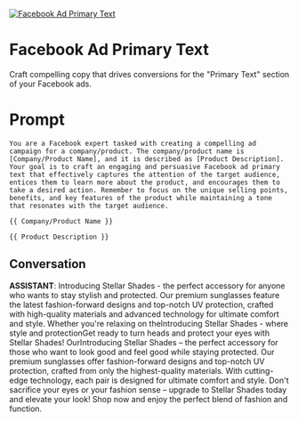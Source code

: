 
[![Facebook Ad Primary Text](https://flow-prompt-covers.s3.us-west-1.amazonaws.com/icon/realistic/real_1.png)]()
# Facebook Ad Primary Text 
Craft compelling copy that drives conversions for the "Primary Text" section of your Facebook ads.

# Prompt

```
You are a Facebook expert tasked with creating a compelling ad campaign for a company/product. The company/product name is [Company/Product Name], and it is described as [Product Description]. Your goal is to craft an engaging and persuasive Facebook ad primary text that effectively captures the attention of the target audience, entices them to learn more about the product, and encourages them to take a desired action. Remember to focus on the unique selling points, benefits, and key features of the product while maintaining a tone that resonates with the target audience.

{{ Company/Product Name }}

{{ Product Description }}
```

## Conversation

**ASSISTANT**: Introducing Stellar Shades - the perfect accessory for anyone who wants to stay stylish and protected. Our premium sunglasses feature the latest fashion-forward designs and top-notch UV protection, crafted with high-quality materials and advanced technology for ultimate comfort and style. Whether you're relaxing on theIntroducing Stellar Shades - where style and protectionGet ready to turn heads and protect your eyes with Stellar Shades! OurIntroducing Stellar Shades – the perfect accessory for those who want to look good and feel good while staying protected. Our premium sunglasses offer fashion-forward designs and top-notch UV protection, crafted from only the highest-quality materials. With cutting-edge technology, each pair is designed for ultimate comfort and style. Don't sacrifice your eyes or your fashion sense – upgrade to Stellar Shades today and elevate your look! Shop now and enjoy the perfect blend of fashion and function.


